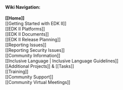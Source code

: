 #### Wiki Navigation:

**[[Home]]**<br/>
[[Getting Started with EDK II]]<br/>
[[EDK II Platforms]]<br/>
[[EDK II Documents]]<br/>
[[EDK II Release Planning]]<br/>
[[Reporting Issues]]<br />
[[Reporting Security Issues]]<br />
[[Community Information]]<br/>
[[Inclusive Language | Inclusive Language Guidelines]]<br/>
[[Additional Projects]] & [[Tasks]]<br/>
[[Training]]<br/>
[[Community Support]]<br/>
[[Community Virtual Meetings]]<br/>
